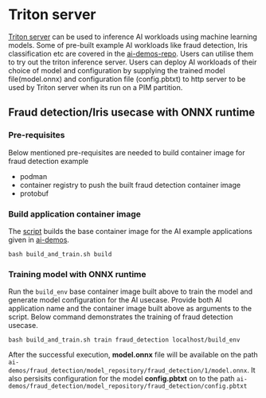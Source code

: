 # Triton server

[Triton server](https://github.com/triton-inference-server/server) can be used to inference AI workloads using machine learning models. Some of pre-built example AI workloads like fraud detection, Iris classification etc are covered in the [ai-demos-repo](https://github.com/PDeXchange/ai-demos). Users can utilise them to try out the triton inference server.
Users can deploy AI workloads of their choice of model and configuration by supplying the trained model file(model.onnx) and configuration file (config.pbtxt) to http server to be used by Triton server when its run on a PIM partition.

## Fraud detection/Iris usecase with ONNX runtime
### Pre-requisites
Below mentioned pre-requisites are needed to build container image for fraud detection example
- podman
- container registry to push the built fraud detection container image
- protobuf

### Build application container image
The [script](build_and_train.sh) builds the base container image for the AI example applications given in [ai-demos](https://github.com/PDeXchange/ai-demos). 
```shell
bash build_and_train.sh build
```

### Training model with ONNX runtime
Run the `build_env` base container image built above to train the model and generate model configuration for the AI usecase. Provide both AI application name and the container image built above as arguments to the script. Below command demonstrates the training of fraud detection usecase.
```shell
bash build_and_train.sh train fraud_detection localhost/build_env
```

After the successful execution, **model.onnx** file will be available on the path `ai-demos/fraud_detection/model_repository/fraud_detection/1/model.onnx`. It also persisits configuration for the model **config.pbtxt** on to the path `ai-demos/fraud_detection/model_repository/fraud_detection/config.pbtxt`
